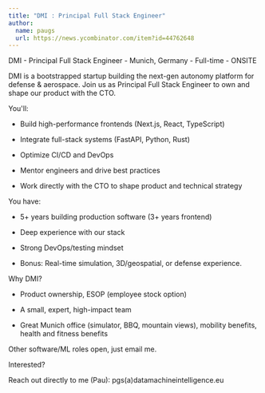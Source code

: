 ```yaml
---
title: "DMI : Principal Full Stack Engineer"
author:
  name: paugs
  url: https://news.ycombinator.com/item?id=44762648
---
```


<JobNavigation />

DMI - Principal Full Stack Engineer - Munich, Germany - Full-time - ONSITE

DMI is a bootstrapped startup building the next-gen autonomy platform for defense &amp; aerospace. Join us as Principal Full Stack Engineer to own and shape our product with the CTO.

You&#x27;ll:

* Build high-performance frontends (Next.js, React, TypeScript)

* Integrate full-stack systems (FastAPI, Python, Rust)

* Optimize CI&#x2F;CD and DevOps

* Mentor engineers and drive best practices

* Work directly with the CTO to shape product and technical strategy

You have:

* 5+ years building production software (3+ years frontend)

* Deep experience with our stack

* Strong DevOps&#x2F;testing mindset

* Bonus: Real-time simulation, 3D&#x2F;geospatial, or defense experience.

Why DMI?

* Product ownership, ESOP (employee stock option)

* A small, expert, high-impact team

* Great Munich office (simulator, BBQ, mountain views), mobility benefits, health and fitness benefits

Other software&#x2F;ML roles open, just email me.

Interested?

Reach out directly to me (Pau): pgs(a)datamachineintelligence.eu
<JobApplication />
